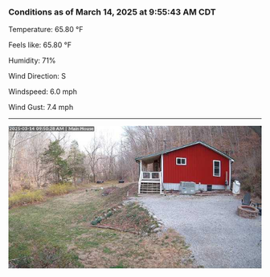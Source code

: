 ### Conditions as of March 14, 2025 at 9:55:43 AM CDT 

Temperature: 65.80 &deg;F

Feels like: 65.80 &deg;F

Humidity: 71%

Wind Direction: S

Windspeed: 6.0 mph

Wind Gust: 7.4 mph

---

<img src="./images/latest.jpeg"/>

